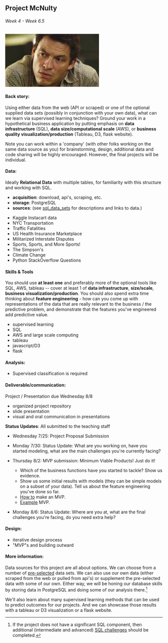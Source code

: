 ## Project McNulty
###### Week 4 - Week 6.5

![](mcnulty.jpg)

#### Back story:

Using either data from the web (API or scraped) or one of the optional supplied data sets (possibly in conjunction with your own data), what can we learn via supervised learning techniques? Ground your work in a hypothetical business application by putting emphasis on **data infrastructure** (SQL), **data size/computational scale** (AWS), or **business quality visualization/production** (Tableau, D3, flask website).

Note you can work within a 'company' (with other folks working on the same data source as you) for 
brainstorming, design, additional data and code sharing will be highly encouraged.  However, the final projects will be individual.


#### Data:

Ideally **Relational Data** with multiple tables, for familiarity with this structure and working with SQL.

 * **acquisition**: download, api's, scraping, etc.
 * **storage**: PostgreSQL
 * **sources**:  (see [sql_data_sets](sql_data_sets.md) for descriptions and links to data.)
  - Kaggle Instacart data
  - NYC Transportation
  - Traffic Fatalities
  - US Health Insurance Marketplace
  - Militarized Interstate Disputes
  - Sports, Sports, and More Sports!
  - The Simpson's
  - Climate Change
  - Python StackOverflow Questions 


#### Skills & Tools

You should use **at least one** and preferably more of the optional tools like SQL, AWS, tableau -- cover at least 1 of **data infrastructure**, **size/scale**, **business visualization/production**. You should also spend extra time thinking about **feature engineering** - how can you come up with representations of the data that are really relevant to the business / the predictive problem, and demonstrate that the features you've engineered add predictive value.

* supervised learning
* SQL
* AWS and large scale computing
* tableau
* javascript/D3
* flask


#### Analysis:

 * Supervised classification is required


#### Deliverable/communication:

Project / Presentation due Wednesday 8/8

  * organized project repository
  * slide presentation
  * visual and oral communication in presentations

**Status Updates**: All submitted to the teaching staff

* Wednesday 7/25: Project Proposal Submission
* Monday 7/30: Status Update: What are you working on, have you started modeling, what are the main challenges you're currently facing?
* Thursday 8/2: MVP submission: Minimum Viable Products! Just do it!

    * Which of the business functions have you started to tackle? Show us evidence.
    * Show us some initial results with models (they can be simple models on a subset of your data). Tell us about the feature       engineering you've done so far.
    * [How to](../../class_lectures/week03-luther2/02-null_hypo_eval/mvp_instructions.md) make an MVP.
    * [Example](../../class_lectures/week03-luther2/02-null_hypo_eval/mvp_example.md) MVP.
 
* Monday 8/6: Status Update: Where are you at, what are the final challenges you're facing, do you need extra help?

#### Design:

   * iterative design process
   * "MVP"s and building outward


#### More information:

Data sources for this project are all about options. We can choose from a number of [pre-selected](sql_data_sets.md) data sets. We can also use our own data (either scraped from the web or pulled from api's) or supplement the pre-selected data with some of our own. Either way, we will be honing our database skills by storing data in PostgreSQL and doing some of our analysis there.[^1]

[^1]: If the project does not have a significant SQL component, then additional (intermediate and advanced) [SQL challenges](../../challenges/challenges_questions/09-sql) should be completed.

We'll also learn about many supervised learning methods that can be used to predict outcomes for our projects. And we can showcase those results with a tableau or D3 visualization or a flask website.


